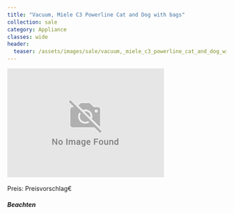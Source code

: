 ```yaml
---
title: "Vacuum, Miele C3 Powerline Cat and Dog with bags"
collection: sale
category: Appliance
classes: wide
header: 
  teaser: /assets/images/sale/vacuum,_miele_c3_powerline_cat_and_dog_with_bags.png
---
```




<img src="/assets/images/sale/vacuum,_miele_c3_powerline_cat_and_dog_with_bags.png" alt="Vacuum, Miele C3 Powerline Cat and Dog with bags">

Preis: Preisvorschlag€

##### Beachten
